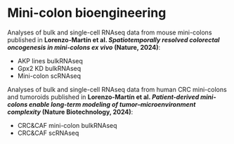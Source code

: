 # Mini-colon bioengineering
Analyses of bulk and single-cell RNAseq data from mouse mini-colons published in **Lorenzo-Martín et al. _Spatiotemporally resolved colorectal oncogenesis in mini-colons ex vivo_ (Nature, 2024)**:

- AKP lines bulkRNAseq
- Gpx2 KD bulkRNAseq
- Mini-colon scRNAseq

Analyses of bulk and single-cell RNAseq data from human CRC mini-colons and tumoroids published in **Lorenzo-Martín et al. _Patient-derived mini-colons enable long-term modeling of tumor–microenvironment complexity_ (Nature Biotechnology, 2024)**:

- CRC&CAF mini-colon bulkRNAseq
- CRC&CAF scRNAseq
